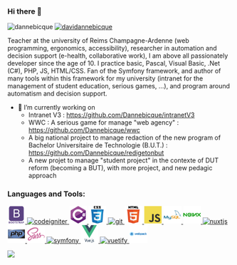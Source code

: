 ### Hi there 👋

<p align="left"> <img src="https://komarev.com/ghpvc/?username=dannebicque&label=Profile%20views&color=0e75b6&style=flat" alt="dannebicque" /> 
<a href="https://twitter.com/dannebicque" target="blank"><img src="https://img.shields.io/twitter/follow/davidannebicque?logo=twitter&style=for-the-badge" alt="davidannebicque" /></a>
</p>


Teacher at the university of Reims Champagne-Ardenne (web programming, ergonomics, accessibility), researcher in automation and decision support (e-health, collaborative work), I am above all passionately developer since the age of 10. I practice basic, Pascal, Visual Basic, .Net (C#), PHP, JS, HTML/CSS. Fan of the Symfony framework, and author of many tools within this framework for my university (intranet for the management of student education, serious games, ...), and program around automatism and decision support.

- 🔭 I’m currently working on 
  - Intranet V3 : https://github.com/Dannebicque/intranetV3
  - WWC : A serious game for manage "web agency" : https://github.com/Dannebicque/wwc
  - A big national project to manage redaction of the new program of Bachelor Universitaire de Technologie (B.U.T.) : https://github.com/Dannebicque/redigetonbut
  - A new projet to manage "student project" in the contexte of DUT reform (becoming a BUT), with more project, and new pedagic approach

<h3 align="left">Languages and Tools:</h3>
<p align="left"> <a href="https://getbootstrap.com" target="_blank"> <img src="https://raw.githubusercontent.com/devicons/devicon/master/icons/bootstrap/bootstrap-plain-wordmark.svg" alt="bootstrap" width="40" height="40"/> </a> <a href="https://codeigniter.com" target="_blank"> <img src="https://cdn.worldvectorlogo.com/logos/codeigniter.svg" alt="codeigniter" width="40" height="40"/> </a> <a href="https://www.w3schools.com/cs/" target="_blank"> <img src="https://raw.githubusercontent.com/devicons/devicon/master/icons/csharp/csharp-original.svg" alt="csharp" width="40" height="40"/> </a> <a href="https://www.w3schools.com/css/" target="_blank"> <img src="https://raw.githubusercontent.com/devicons/devicon/master/icons/css3/css3-original-wordmark.svg" alt="css3" width="40" height="40"/> </a> <a href="https://git-scm.com/" target="_blank"> <img src="https://www.vectorlogo.zone/logos/git-scm/git-scm-icon.svg" alt="git" width="40" height="40"/> </a> <a href="https://www.w3.org/html/" target="_blank"> <img src="https://raw.githubusercontent.com/devicons/devicon/master/icons/html5/html5-original-wordmark.svg" alt="html5" width="40" height="40"/> </a> <a href="https://developer.mozilla.org/en-US/docs/Web/JavaScript" target="_blank"> <img src="https://raw.githubusercontent.com/devicons/devicon/master/icons/javascript/javascript-original.svg" alt="javascript" width="40" height="40"/> </a> <a href="https://www.mysql.com/" target="_blank"> <img src="https://raw.githubusercontent.com/devicons/devicon/master/icons/mysql/mysql-original-wordmark.svg" alt="mysql" width="40" height="40"/> </a> <a href="https://www.nginx.com" target="_blank"> <img src="https://raw.githubusercontent.com/devicons/devicon/master/icons/nginx/nginx-original.svg" alt="nginx" width="40" height="40"/> </a> <a href="https://nuxtjs.org/" target="_blank"> <img src="https://www.vectorlogo.zone/logos/nuxtjs/nuxtjs-icon.svg" alt="nuxtjs" width="40" height="40"/> </a> <a href="https://www.php.net" target="_blank"> <img src="https://raw.githubusercontent.com/devicons/devicon/master/icons/php/php-original.svg" alt="php" width="40" height="40"/> </a> <a href="https://sass-lang.com" target="_blank"> <img src="https://raw.githubusercontent.com/devicons/devicon/master/icons/sass/sass-original.svg" alt="sass" width="40" height="40"/> </a> <a href="https://symfony.com" target="_blank"> <img src="https://symfony.com/logos/symfony_black_03.svg" alt="symfony" width="40" height="40"/> </a> <a href="https://vuejs.org/" target="_blank"> <img src="https://raw.githubusercontent.com/devicons/devicon/master/icons/vuejs/vuejs-original-wordmark.svg" alt="vuejs" width="40" height="40"/> </a> <a href="https://vuetifyjs.com/en/" target="_blank"> <img src="https://bestofjs.org/logos/vuetify.svg" alt="vuetify" width="40" height="40"/> </a> <a href="https://webpack.js.org" target="_blank"> <img src="https://raw.githubusercontent.com/devicons/devicon/d00d0969292a6569d45b06d3f350f463a0107b0d/icons/webpack/webpack-original-wordmark.svg" alt="webpack" width="40" height="40"/> </a> </p>

<img height="180em" src="https://github-readme-stats.vercel.app/api?username=dannebicque&show_icons=true&hide_border=true&&count_private=true&include_all_commits=true" />
